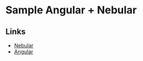 # Sample Angular + Nebular 


## Links

- [Nebular](https://github.com/akveo/nebular)
- [Angular](https://github.com/angular/angular)

